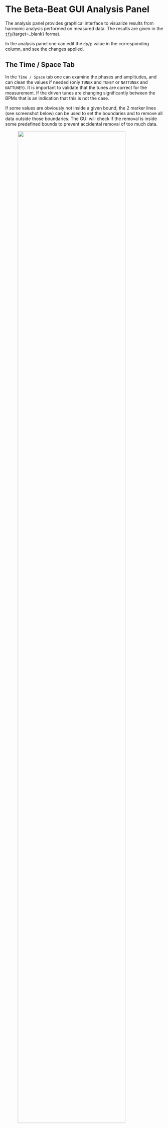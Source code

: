 # The Beta-Beat GUI Analysis Panel

The analysis panel provides graphical interface to visualize results from harmonic analysis performed on measured data.
The results are given in the [`tfs`](https://mad.web.cern.ch/mad/madx.old/Introduction/tfs.html){target=_blank} format.

In the analysis panel one can edit the `dp/p` value in the corresponding column, and see the changes applied. 

## The Time / Space Tab

In the `Time / Space` tab one can examine the phases and amplitudes, and can clean the values if needed (only `TUNEX` and `TUNEY` or `NATTUNEX` and `NATTUNEY`).
It is important to validate that the tunes are correct for the measurement. If the driven tunes are changing significantly between the BPMs that is an indication that this is not the case. 

If some values are obviously not inside a given bound, the 2 marker lines (see screenshot below) can be used to set the boundaries and to remove all data outside those boundaries.
The GUI will check if the removal is inside some predefined bounds to prevent accidental removal of too much data. 

<figure>
  <img src="../../../assets/images/betabeat_gui/tune_cleaning.png" width="90%" />
  <figcaption>Tune cleaning.</figcaption>
</figure>

After the BPMs have been cleaned it is time to calculate the optics. This is done through selecting the files and press "Get Optics". Note that if dispersion is wanted
the dpp needs to be set. It is also needed that the on momentum files really have 0 dpp. 
<figure>
  <img src="../../../assets/images/betabeat_gui/get_optics.png" width="90%" />
  <figcaption>Selected files used to calculate the optics.</figcaption>
</figure>
    
## The Frequency Tab

The `Frequency` tab displays the computed frequencies for every BPM.

A `Get Optics` button can be used to start the optics calculation.
This will call an external python script again, with the results available in the [Optics Panel](optics_panel.md).

!!! todo
    Include a screenshot of the frequency panel.

